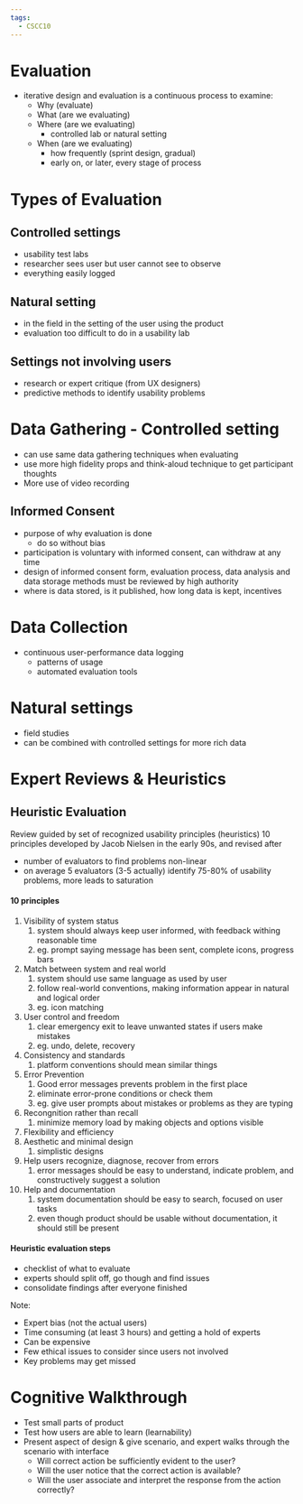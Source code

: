 ```yaml
---
tags:
  - CSCC10
---
```

# Evaluation
- iterative design and evaluation is a continuous process to examine:
	- Why (evaluate)
	- What (are we evaluating)
	- Where (are we evaluating)
		- controlled lab or natural setting
	- When (are we evaluating)
		- how frequently (sprint design, gradual)
		- early on, or later, every stage of process
# Types of Evaluation
## Controlled settings
- usability test labs
- researcher sees user but user cannot see to observe
- everything easily logged
## Natural setting
- in the field in the setting of the user using the product
- evaluation too difficult to do in a usability lab
## Settings not involving users
- research or expert critique (from UX designers)
- predictive methods to identify usability problems
# Data Gathering - Controlled setting
- can use same data gathering techniques when evaluating
- use more high fidelity props and think-aloud technique to get participant thoughts
- More use of video recording
## Informed Consent
- purpose of why evaluation is done
	- do so without bias
- participation is voluntary with informed consent, can withdraw at any time
- design of informed consent form, evaluation process, data analysis and data storage methods must be reviewed by high authority
- where is data stored, is it published, how long data is kept, incentives
# Data Collection
- continuous user-performance data logging
	- patterns of usage
	- automated evaluation tools
# Natural settings
- field studies
- can be combined with controlled settings for more rich data
# Expert Reviews & Heuristics
## Heuristic Evaluation
Review guided by set of recognized usability principles (heuristics)
10 principles developed by Jacob Nielsen in the early 90s, and revised after
- number of evaluators to find problems non-linear
- on average 5 evaluators (3-5 actually) identify 75-80% of usability problems, more leads to saturation
#### 10 principles
1. Visibility of system status
	1. system should always keep user informed, with feedback withing reasonable time
	2. eg. prompt saying message has been sent, complete icons, progress bars
2. Match between system and real world
	1. system should use same language as used by user
	2. follow real-world conventions, making information appear in natural and logical order
	3. eg. icon matching
3. User control and freedom
	1. clear emergency exit to leave unwanted states if users make mistakes
	2. eg. undo, delete, recovery
4. Consistency and standards
	1. platform conventions should mean similar things
5. Error Prevention
	1. Good error messages prevents problem in the first place
	2. eliminate error-prone conditions or check them
	3. eg. give user prompts about mistakes or problems as they are typing
6. Recongnition rather than recall
	1. minimize memory load by making objects and options visible
7. Flexibility and efficiency
8. Aesthetic and minimal design
	1. simplistic designs
9. Help users recognize, diagnose, recover from errors
	1. error messages should be easy to understand, indicate problem, and constructively suggest a solution
10. Help and documentation
	1. system documentation should be easy to search, focused on user tasks
	2. even though product should be usable without documentation, it should still be present
#### Heuristic evaluation steps
- checklist of what to evaluate
- experts should split off, go though and find issues
- consolidate findings after everyone finished

Note:
- Expert bias (not the actual users)
- Time consuming (at least 3 hours) and getting a hold of experts
- Can be expensive
- Few ethical issues to consider since users not involved
- Key problems may get missed

# Cognitive Walkthrough
- Test small parts of product
- Test how users are able to learn (learnability)
- Present aspect of design & give scenario, and expert walks through the scenario with interface
	- Will correct action be sufficiently evident to the user?
	- Will the user notice that the correct action is available?
	- Will the user associate and interpret the response from the action correctly?

